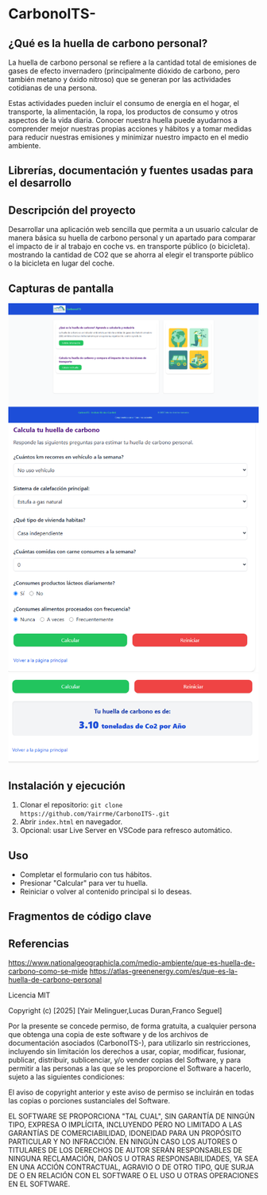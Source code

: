 # CarbonoITS-

## ¿Qué es la huella de carbono personal?

La huella de carbono personal se refiere a la cantidad total de emisiones de gases de efecto invernadero (principalmente dióxido de carbono, pero también metano y óxido nitroso) que se generan por las actividades cotidianas de una persona.

Estas actividades pueden incluir el consumo de energía en el hogar, el transporte, la alimentación, la ropa, los productos de consumo y otros aspectos de la vida diaria.
Conocer nuestra huella puede ayudarnos a comprender mejor nuestras propias acciones y hábitos y a tomar medidas para reducir nuestras emisiones y minimizar nuestro impacto en el medio ambiente.

## Librerías, documentación y fuentes usadas para el desarrollo

## Descripción del proyecto

Desarrollar una aplicación web sencilla que permita a un usuario calcular de manera básica su huella de carbono personal y un apartado para comparar el impacto de ir al trabajo en coche vs. en transporte público (o bicicleta). mostrando la cantidad de CO2 que se ahorra al elegir el transporte público o la bicicleta en lugar del coche.

## Capturas de pantalla

![Visual de la pagina](images/Pagina.png)
![Formulario](images/Formulario.png)
![Resultado](images/Resultado.png)

## Instalación y ejecución

1. Clonar el repositorio: `git clone https://github.com/Yairrme/CarbonoITS-.git`
2. Abrir `index.html` en navegador.
3. Opcional: usar Live Server en VSCode para refresco automático.

## Uso

- Completar el formulario con tus hábitos.
- Presionar "Calcular" para ver tu huella.
- Reiniciar o volver al contenido principal si lo deseas.

## Fragmentos de código clave

## Referencias

https://www.nationalgeographicla.com/medio-ambiente/que-es-huella-de-carbono-como-se-mide
https://atlas-greenenergy.com/es/que-es-la-huella-de-carbono-personal

Licencia MIT

Copyright (c) [2025]
[Yair Melinguer,Lucas Duran,Franco Seguel]

Por la presente se concede permiso, de forma gratuita, a cualquier persona que obtenga una copia
de este software y de los archivos de documentación asociados (CarbonoITS-), para
utilizarlo sin restricciones, incluyendo sin limitación los derechos a usar, copiar,
modificar, fusionar, publicar, distribuir, sublicenciar, y/o vender
copias del Software, y para permitir a las personas a las que se les proporcione el
Software a hacerlo, sujeto a las siguientes condiciones:

El aviso de copyright anterior y este aviso de permiso se incluirán en todas
las copias o porciones sustanciales del Software.

EL SOFTWARE SE PROPORCIONA "TAL CUAL", SIN GARANTÍA DE NINGÚN TIPO, EXPRESA O
IMPLÍCITA, INCLUYENDO PERO NO LIMITADO A LAS GARANTÍAS DE COMERCIABILIDAD,
IDONEIDAD PARA UN PROPÓSITO PARTICULAR Y NO INFRACCIÓN. EN NINGÚN CASO LOS
AUTORES O TITULARES DE LOS DERECHOS DE AUTOR SERÁN RESPONSABLES DE NINGUNA
RECLAMACIÓN, DAÑOS U OTRAS RESPONSABILIDADES, YA SEA EN UNA ACCIÓN CONTRACTUAL,
AGRAVIO O DE OTRO TIPO, QUE SURJA DE O EN RELACIÓN CON EL SOFTWARE O EL USO U
OTRAS OPERACIONES EN EL SOFTWARE.
